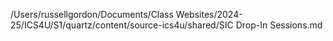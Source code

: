 /Users/russellgordon/Documents/Class Websites/2024-25/ICS4U/S1/quartz/content/source-ics4u/shared/SIC Drop-In Sessions.md